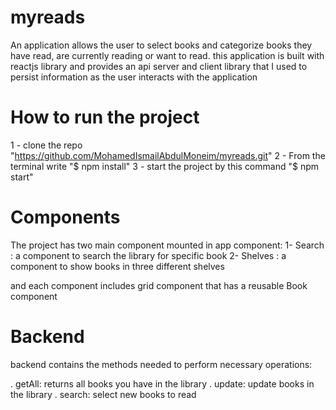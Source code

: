 # myreads
An application allows the user to select books and categorize books they have read, are currently reading or want to read. this application is built with reactjs library and provides an api server and client library that I used to persist information as the user interacts with the application

# How to run the project
1 - clone the repo "https://github.com/MohamedIsmailAbdulMoneim/myreads.git"
2 - From the terminal write "$ npm install"
3 - start the project by this command "$ npm start"

# Components
The project has two main component mounted in app component:
1- Search : a component to search the library for specific book
2- Shelves : a component to show books in three different shelves

and each component includes grid component that has a reusable Book component

# Backend

backend contains the methods needed to perform necessary operations:

. getAll: returns all books you have in the library
. update: update books in the library
. search: select new books to read